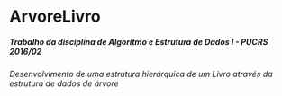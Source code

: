 # ArvoreLivro
<h5>Trabalho da disciplina de Algoritmo e Estrutura de Dados I - PUCRS 2016/02 </h5>
<h6>Desenvolvimento de uma estrutura hierárquica de um Livro através da estrutura de dados de árvore</h6>
